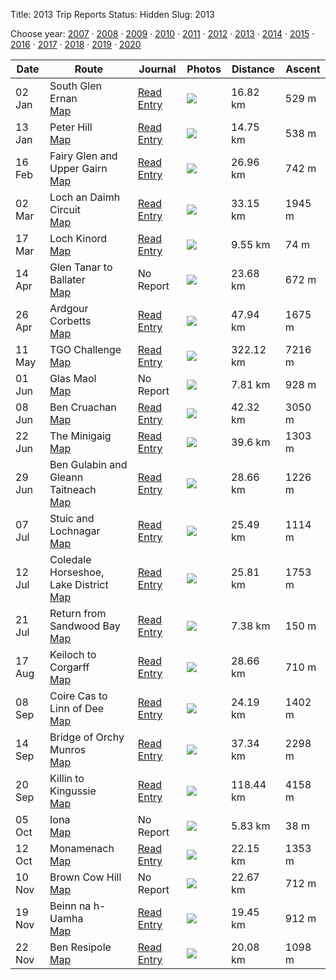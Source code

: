 Title: 2013 Trip Reports
Status: Hidden
Slug: 2013

<p>Choose year: <a href='/reports/2007/'>2007</a> &middot; <a href='/reports/2008/'>2008</a> &middot; <a href='/reports/2009/'>2009</a> &middot; <a href='/reports/2010/'>2010</a> &middot; <a href='/reports/2011/'>2011</a> &middot; <a href='/reports/2012/'>2012</a> &middot; <a href='/reports/2013/'>2013</a> &middot; <a href='/reports/2014/'>2014</a> &middot; <a href='/reports/2015/'>2015</a> &middot; <a href='/reports/2016/'>2016</a> &middot; <a href='/reports/2017/'>2017</a> &middot; <a href='/reports/2018/'>2018</a> &middot; <a href='/reports/2019/'>2019</a> &middot; <a href='/reports/2020/'>2020</a> </p>

<table class='list'>
<thead>
<tr class='list'>
<th class='list'>Date</th>
<th class='list'>Route</th>
<th class='list'>Journal</th>
<th class='list'>Photos</th>
<th class='list'>Distance</th>
<th class='list'>Ascent</th>
</tr>
</thead>

<tbody>

<tr class='list'>
<td class='list'>02 Jan</td>
<td class='list'>South Glen Ernan<br /><a href='https://invertedworld.co.uk/hillwalking/hillwalk/216'>Map</a></td>
<td class='list'><a href='/blog/2013/01/glen-ernan/'>Read Entry</a></td>
<td class='list'><a href='https://www.flickr.com/photos/black_friction/sets/72157632410928557'><img src='https://farm9.staticflickr.com/8503/8337665923_1493188d42_s.jpg' ></a></td>
<td class='list'>16.82 km</td>
<td class='list'>529 m</td>
</tr>

<tr class='list'>
<td class='list'>13 Jan</td>
<td class='list'>Peter Hill<br /><a href='https://invertedworld.co.uk/hillwalking/hillwalk/200'>Map</a></td>
<td class='list'><a href='/blog/2013/01/peter-hill/'>Read Entry</a></td>
<td class='list'><a href='https://www.flickr.com/photos/black_friction/sets/72157632515413340'><img src='https://farm9.staticflickr.com/8056/8376994947_061f2b3c68_s.jpg' ></a></td>
<td class='list'>14.75 km</td>
<td class='list'>538 m</td>
</tr>

<tr class='list'>
<td class='list'>16 Feb</td>
<td class='list'>Fairy Glen and Upper Gairn<br /><a href='https://invertedworld.co.uk/hillwalking/hillwalk/201'>Map</a></td>
<td class='list'><a href='/blog/2013/02/glen-gairn/'>Read Entry</a></td>
<td class='list'><a href='https://www.flickr.com/photos/black_friction/sets/72157632790464810'><img src='https://live.staticflickr.com/8383/8482966406_eb255ffb49_s.jpg' ></a></td>
<td class='list'>26.96 km</td>
<td class='list'>742 m</td>
</tr>

<tr class='list'>
<td class='list'>02 Mar</td>
<td class='list'>Loch an Daimh Circuit<br /><a href='https://invertedworld.co.uk/hillwalking/hillwalk/210'>Map</a></td>
<td class='list'><a href='/blog/2013/03/loch-an-daimh/'>Read Entry</a></td>
<td class='list'><a href='https://www.flickr.com/photos/black_friction/sets/72157632908949702'><img src='https://farm9.staticflickr.com/8236/8524899043_1ec3b8889d_s.jpg' ></a></td>
<td class='list'>33.15 km</td>
<td class='list'>1945 m</td>
</tr>

<tr class='list'>
<td class='list'>17 Mar</td>
<td class='list'>Loch Kinord<br /><a href='https://invertedworld.co.uk/hillwalking/hillwalk/224'>Map</a></td>
<td class='list'><a href='/blog/2013/03/loch-kinord/'>Read Entry</a></td>
<td class='list'><a href='https://www.flickr.com/photos/black_friction/sets/72157633013815641'><img src='https://farm9.staticflickr.com/8513/8565438450_136a194a68_s.jpg' ></a></td>
<td class='list'>9.55 km</td>
<td class='list'>74 m</td>
</tr>

<tr class='list'>
<td class='list'>14 Apr</td>
<td class='list'>Glen Tanar to Ballater<br /><a href='https://invertedworld.co.uk/hillwalking/hillwalk/404'>Map</a></td>
<td class='list'>No Report</td>
<td class='list'><a href='https://www.flickr.com/photos/black_friction/sets/72157633013815641'><img src='https://farm9.staticflickr.com/8513/8565438450_136a194a68_s.jpg' ></a></td>
<td class='list'>23.68 km</td>
<td class='list'>672 m</td>
</tr>

<tr class='list'>
<td class='list'>26 Apr</td>
<td class='list'>Ardgour Corbetts<br /><a href='https://invertedworld.co.uk/hillwalking/hillwalk/242'>Map</a></td>
<td class='list'><a href='/blog/2013/04/ardgour-adventure/'>Read Entry</a></td>
<td class='list'><a href='https://www.flickr.com/photos/black_friction/sets/72157633356279735'><img src='https://farm9.staticflickr.com/8266/8688713259_1ce345feaa_s.jpg' ></a></td>
<td class='list'>47.94 km</td>
<td class='list'>1675 m</td>
</tr>

<tr class='list'>
<td class='list'>11 May</td>
<td class='list'>TGO Challenge<br /><a href='https://invertedworld.co.uk/hillwalking/hillwalk/461'>Map</a></td>
<td class='list'><a href='/blog/2013/05/tgoc-part-1/'>Read Entry</a></td>
<td class='list'><a href='https://www.flickr.com/photos/black_friction/sets/72157633621988135'><img src='https://farm4.staticflickr.com/3819/8813854714_5d3cfb9cf0_s.jpg' ></a></td>
<td class='list'>322.12 km</td>
<td class='list'>7216 m</td>
</tr>

<tr class='list'>
<td class='list'>01 Jun</td>
<td class='list'>Glas Maol<br /><a href='https://invertedworld.co.uk/hillwalking/hillwalk/405'>Map</a></td>
<td class='list'>No Report</td>
<td class='list'><a href='https://www.flickr.com/photos/black_friction/sets/72157634082928438'><img src='https://live.staticflickr.com/5331/9021612048_99307ea229_s.jpg' ></a></td>
<td class='list'>7.81 km</td>
<td class='list'>928 m</td>
</tr>

<tr class='list'>
<td class='list'>08 Jun</td>
<td class='list'>Ben Cruachan<br /><a href='https://invertedworld.co.uk/hillwalking/hillwalk/254'>Map</a></td>
<td class='list'><a href='/blog/2013/06/ben-cruachan/'>Read Entry</a></td>
<td class='list'><a href='https://www.flickr.com/photos/black_friction/sets/72157634029718729'><img src='https://farm8.staticflickr.com/7330/9047158743_b7c57138e0_s.jpg' ></a></td>
<td class='list'>42.32 km</td>
<td class='list'>3050 m</td>
</tr>

<tr class='list'>
<td class='list'>22 Jun</td>
<td class='list'>The Minigaig<br /><a href='https://invertedworld.co.uk/hillwalking/hillwalk/214'>Map</a></td>
<td class='list'><a href='/blog/2013/06/the-minigaig/'>Read Entry</a></td>
<td class='list'><a href='https://www.flickr.com/photos/black_friction/sets/72157634265677297'><img src='https://farm6.staticflickr.com/5513/9108815045_6c0f1825cb_s.jpg' ></a></td>
<td class='list'>39.6 km</td>
<td class='list'>1303 m</td>
</tr>

<tr class='list'>
<td class='list'>29 Jun</td>
<td class='list'>Ben Gulabin and Gleann Taitneach<br /><a href='https://invertedworld.co.uk/hillwalking/hillwalk/205'>Map</a></td>
<td class='list'><a href='/blog/2013/06/ben-gulabin-and-taitneach/'>Read Entry</a></td>
<td class='list'><a href='https://www.flickr.com/photos/black_friction/sets/72157634396901988'><img src='https://farm8.staticflickr.com/7441/9169470736_1e909e8c67_s.jpg' ></a></td>
<td class='list'>28.66 km</td>
<td class='list'>1226 m</td>
</tr>

<tr class='list'>
<td class='list'>07 Jul</td>
<td class='list'>Stuic and Lochnagar<br /><a href='https://invertedworld.co.uk/hillwalking/hillwalk/402'>Map</a></td>
<td class='list'><a href='/blog/2013/07/lochnagar-stuic/'>Read Entry</a></td>
<td class='list'><a href='https://www.flickr.com/photos/black_friction/sets/72157634527528631'><img src='https://farm6.staticflickr.com/5510/9310679193_523a88962a_s.jpg' ></a></td>
<td class='list'>25.49 km</td>
<td class='list'>1114 m</td>
</tr>

<tr class='list'>
<td class='list'>12 Jul</td>
<td class='list'>Coledale Horseshoe, Lake District<br /><a href='https://invertedworld.co.uk/hillwalking/hillwalk/232'>Map</a></td>
<td class='list'><a href='/blog/2013/07/coldale-round/'>Read Entry</a></td>
<td class='list'><a href='https://www.flickr.com/photos/black_friction/sets/72157634619857640'><img src='https://farm3.staticflickr.com/2826/9275477270_d0cd4dce50_s.jpg' ></a></td>
<td class='list'>25.81 km</td>
<td class='list'>1753 m</td>
</tr>

<tr class='list'>
<td class='list'>21 Jul</td>
<td class='list'>Return from Sandwood Bay<br /><a href='https://invertedworld.co.uk/hillwalking/hillwalk/392'>Map</a></td>
<td class='list'><a href='/blog/2013/07/sandwood-bay/'>Read Entry</a></td>
<td class='list'><a href='https://www.flickr.com/photos/black_friction/sets/72157634732460187'><img src='https://farm8.staticflickr.com/7412/9373673678_2d11f23fc9_s.jpg' ></a></td>
<td class='list'>7.38 km</td>
<td class='list'>150 m</td>
</tr>

<tr class='list'>
<td class='list'>17 Aug</td>
<td class='list'>Keiloch to Corgarff<br /><a href='https://invertedworld.co.uk/hillwalking/hillwalk/401'>Map</a></td>
<td class='list'><a href='/blog/2013/08/east-cairngorms-through/'>Read Entry</a></td>
<td class='list'><a href='https://www.flickr.com/photos/black_friction/sets/72157635110096577'><img src='https://farm8.staticflickr.com/7386/9533985960_0c1c1bf3b1_s.jpg' ></a></td>
<td class='list'>28.66 km</td>
<td class='list'>710 m</td>
</tr>

<tr class='list'>
<td class='list'>08 Sep</td>
<td class='list'>Coire Cas to Linn of Dee<br /><a href='https://invertedworld.co.uk/hillwalking/hillwalk/212'>Map</a></td>
<td class='list'><a href='/blog/2013/09/cairngorms-traverse-13/'>Read Entry</a></td>
<td class='list'><a href='https://www.flickr.com/photos/black_friction/sets/72157635459045422'><img src='https://farm6.staticflickr.com/5482/10177057946_c7ac8f2eb1_s.jpg' ></a></td>
<td class='list'>24.19 km</td>
<td class='list'>1402 m</td>
</tr>

<tr class='list'>
<td class='list'>14 Sep</td>
<td class='list'>Bridge of Orchy Munros<br /><a href='https://invertedworld.co.uk/hillwalking/hillwalk/248'>Map</a></td>
<td class='list'><a href='/blog/2013/09/achaladair-group/'>Read Entry</a></td>
<td class='list'><a href='https://www.flickr.com/photos/black_friction/sets/72157635531664021'><img src='https://farm4.staticflickr.com/3676/9756667575_fce63df5a2_s.jpg' ></a></td>
<td class='list'>37.34 km</td>
<td class='list'>2298 m</td>
</tr>

<tr class='list'>
<td class='list'>20 Sep</td>
<td class='list'>Killin to Kingussie<br /><a href='https://invertedworld.co.uk/hillwalking/hillwalk/398'>Map</a></td>
<td class='list'><a href='/blog/2013/09/so-central-backpack/'>Read Entry</a></td>
<td class='list'><a href='https://www.flickr.com/photos/black_friction/sets/72157635851249563'><img src='https://farm4.staticflickr.com/3785/9978467884_0217e8c468_s.jpg' ></a></td>
<td class='list'>118.44 km</td>
<td class='list'>4158 m</td>
</tr>

<tr class='list'>
<td class='list'>05 Oct</td>
<td class='list'>Iona<br /><a href='https://invertedworld.co.uk/hillwalking/hillwalk/108'>Map</a></td>
<td class='list'>No Report</td>
<td class='list'><a href='https://www.flickr.com/photos/black_friction/sets/72157636253007203'><img src='https://farm8.staticflickr.com/7374/10119905433_dc1df6b0b4_s.jpg' ></a></td>
<td class='list'>5.83 km</td>
<td class='list'>38 m</td>
</tr>

<tr class='list'>
<td class='list'>12 Oct</td>
<td class='list'>Monamenach<br /><a href='https://invertedworld.co.uk/hillwalking/hillwalk/407'>Map</a></td>
<td class='list'><a href='/blog/2013/10/monemenach/'>Read Entry</a></td>
<td class='list'><a href='https://www.flickr.com/photos/black_friction/sets/72157636477114546'><img src='https://farm6.staticflickr.com/5335/10233384215_b753febcc7_s.jpg' ></a></td>
<td class='list'>22.15 km</td>
<td class='list'>1353 m</td>
</tr>

<tr class='list'>
<td class='list'>10 Nov</td>
<td class='list'>Brown Cow Hill<br /><a href='https://invertedworld.co.uk/hillwalking/hillwalk/408'>Map</a></td>
<td class='list'>No Report</td>
<td class='list'><a href='https://www.flickr.com/photos/black_friction/sets/72157637526642196'><img src='https://farm3.staticflickr.com/2852/10784786935_0698cf98f2_s.jpg' ></a></td>
<td class='list'>22.67 km</td>
<td class='list'>712 m</td>
</tr>

<tr class='list'>
<td class='list'>19 Nov</td>
<td class='list'>Beinn na h-Uamha<br /><a href='https://invertedworld.co.uk/hillwalking/hillwalk/414'>Map</a></td>
<td class='list'><a href='/blog/2013/11/beinn-na-h-uamha/'>Read Entry</a></td>
<td class='list'><a href='https://www.flickr.com/photos/black_friction/sets/72157638011482943'><img src='https://live.staticflickr.com/5528/11031620846_cfb24dab81_s.jpg' ></a></td>
<td class='list'>19.45 km</td>
<td class='list'>912 m</td>
</tr>

<tr class='list'>
<td class='list'>22 Nov</td>
<td class='list'>Ben Resipole<br /><a href='https://invertedworld.co.uk/hillwalking/hillwalk/410'>Map</a></td>
<td class='list'><a href='/blog/2013/11/ben-resipole/'>Read Entry</a></td>
<td class='list'><a href='https://www.flickr.com/photos/black_friction/sets/72157638017217004'><img src='https://live.staticflickr.com/5489/11034834366_3e26b28091_s.jpg' ></a></td>
<td class='list'>20.08 km</td>
<td class='list'>1098 m</td>
</tr>

</tbody>
</table>
